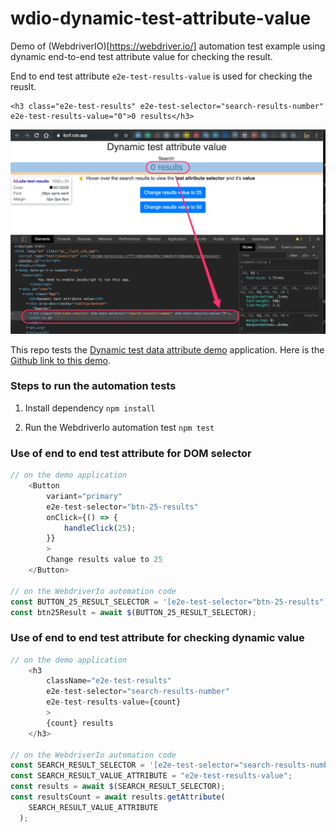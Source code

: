 # wdio-dynamic-test-attribute-value

Demo of (WebdriverIO)[https://webdriver.io/] automation test example using dynamic end-to-end test attribute value for checking the result.

End to end test attribute `e2e-test-results-value` is used for checking the reuslt.

```
<h3 class="e2e-test-results" e2e-test-selector="search-results-number" e2e-test-results-value="0">0 results</h3>
```

![e2e-test-results-value demo](https://raw.githubusercontent.com/anilkk/wdio-dynamic-test-attribute-value/master/img/e2e-test-attribute-value.png "End to end test attribute use demo")

This repo tests the [Dynamic test data attribute demo](https://llyzf.csb.app/) application.
Here is the [Github link to this demo](https://github.com/anilkk/dynamic-e2e-test-attribute-value-demo).

### Steps to run the automation tests

1. Install dependency
   `npm install`

2. Run the WebdriverIo automation test
   `npm test`

### Use of end to end test attribute for DOM selector

```Javascript
// on the demo application
    <Button
        variant="primary"
        e2e-test-selector="btn-25-results"
        onClick={() => {
            handleClick(25);
        }}
        >
        Change results value to 25
    </Button>

// on the WebdriverIo automation code
const BUTTON_25_RESULT_SELECTOR = '[e2e-test-selector="btn-25-results"]';
const btn25Result = await $(BUTTON_25_RESULT_SELECTOR);
```

### Use of end to end test attribute for checking dynamic value

```Javascript
// on the demo application
    <h3
        className="e2e-test-results"
        e2e-test-selector="search-results-number"
        e2e-test-results-value={count}
        >
        {count} results
    </h3>

// on the WebdriverIo automation code
const SEARCH_RESULT_SELECTOR = '[e2e-test-selector="search-results-number"]';
const SEARCH_RESULT_VALUE_ATTRIBUTE = "e2e-test-results-value";
const results = await $(SEARCH_RESULT_SELECTOR);
const resultsCount = await results.getAttribute(
    SEARCH_RESULT_VALUE_ATTRIBUTE
  );
```
